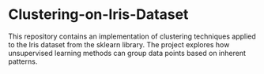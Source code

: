 # Clustering-on-Iris-Dataset
This repository contains an implementation of clustering techniques applied to the Iris dataset from the sklearn library. The project explores how unsupervised learning methods can group data points based on inherent patterns.
